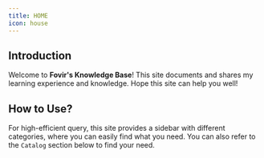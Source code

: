```yaml
---
title: HOME
icon: house
---
```


## Introduction

Welcome to **Fovir's Knowledge Base**! This site documents and shares my learning experience and knowledge. Hope this site can help you well!

## How to Use?

For high-efficient query, this site provides a sidebar with different categories, where you can easily find what you need. You can also refer to the `Catalog` section below to find your need.

<Catalog />
